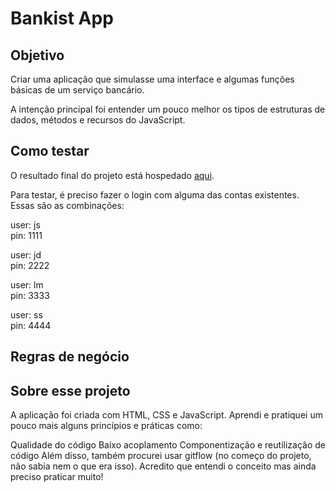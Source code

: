 # Bankist App

## Objetivo

Criar uma aplicação que simulasse uma interface e algumas funções básicas de um serviço bancário.

A intenção principal foi entender um pouco melhor os tipos de estruturas de dados, métodos e recursos do JavaScript.

## Como testar
O resultado final do projeto está hospedado [aqui](https://bankist-migliori.netlify.app/). 

Para testar, é preciso fazer o login com alguma das contas existentes. Essas são as combinações:

user: js<br>
pin: 1111

user: jd<br>
pin: 2222

user: lm<br>
pin: 3333

user: ss<br>
pin: 4444

## Regras de negócio

## Sobre esse projeto
A aplicação foi criada com HTML, CSS e JavaScript. Aprendi e pratiquei um pouco mais alguns princípios e práticas como:

Qualidade do código
Baixo acoplamento
Componentização e reutilização de código
Além disso, também procurei usar gitflow (no começo do projeto, não sabia nem o que era isso). Acredito que entendi o conceito mas ainda preciso praticar muito!
